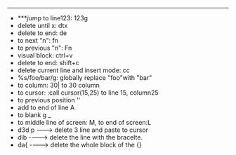 ***
* ****j*ump to line123: 123g
* delete until x: dtx
* delete to end: de
* to next "n": fn
* to previous "n": Fn
* visual block: ctrl+v
* delete to end: shift+c
* delete current line and insert mode: cc
* %s/foo/bar/g: globally replace "foo"with "bar"
* to column: 30| to 30 column
* to cursor: :call cursor(15,25) to line 15, column25
* to previous position ''
* add to end of line A
* to blank g _
* to middle line of screen: M, to end of screen:L
* d3d p ---> delete 3 line and paste to cursor
* dib ----> delete the line with the bracelte.
* da{ ----> delete the whole block of the {}
